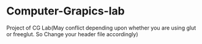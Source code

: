# Computer-Grapics-lab
Project of CG Lab(May conflict depending upon whether you are using glut or freeglut. So Change your header file accordingly)

